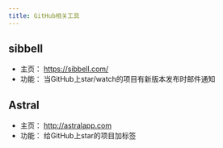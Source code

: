 ```yaml
---
title: GitHub相关工具
---
```


## sibbell

- 主页： https://sibbell.com/
- 功能： 当GitHub上star/watch的项目有新版本发布时邮件通知

## Astral

- 主页： http://astralapp.com
- 功能： 给GitHub上star的项目加标签
